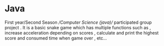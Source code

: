 # Java
First year/Second Season */Computer Science (java)/* participated group project .
It is a basic snake game which has multiple functions such as , increase acceleration depending on scores , calculate and print the highest score and consumed time when game over , etc... 

